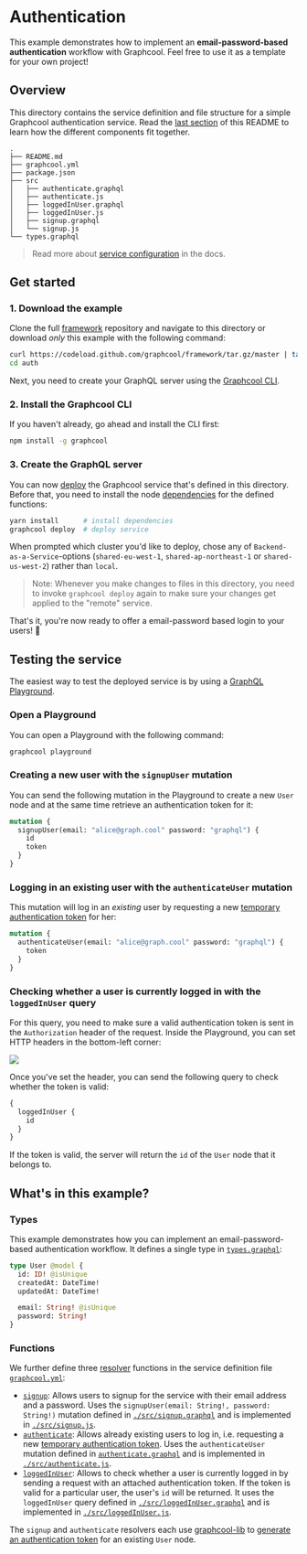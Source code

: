 # Authentication

This example demonstrates how to implement an **email-password-based authentication** workflow with Graphcool. Feel free to use it as a template for your own project!

## Overview

This directory contains the service definition and file structure for a simple Graphcool authentication service. Read the [last section](#whats-in-this-example) of this README to learn how the different components fit together.

```
.
├── README.md
├── graphcool.yml
├── package.json
├── src
│   ├── authenticate.graphql
│   ├── authenticate.js
│   ├── loggedInUser.graphql
│   ├── loggedInUser.js
│   ├── signup.graphql
│   └── signup.js
└── types.graphql
```

> Read more about [service configuration](https://graph.cool/docs/reference/project-configuration/overview-opheidaix3) in the docs.

## Get started

### 1. Download the example

Clone the full [framework](https://github.com/graphcool/framework) repository and navigate to this directory or download _only_ this example with the following command:

```sh
curl https://codeload.github.com/graphcool/framework/tar.gz/master | tar -xz --strip=2 framework-master/examples/auth
cd auth
```

Next, you need to create your GraphQL server using the [Graphcool CLI](https://graph.cool/docs/reference/graphcool-cli/overview-zboghez5go).

### 2. Install the Graphcool CLI

If you haven't already, go ahead and install the CLI first:

```sh
npm install -g graphcool
```

### 3. Create the GraphQL server

You can now [deploy](https://graph.cool/docs/reference/graphcool-cli/commands-aiteerae6l#graphcool-deploy) the Graphcool service that's defined in this directory. Before that, you need to install the node [dependencies](package.json#L11) for the defined functions:

```sh
yarn install      # install dependencies
graphcool deploy  # deploy service
```

When prompted which cluster you'd like to deploy, chose any of `Backend-as-a-Service`-options (`shared-eu-west-1`, `shared-ap-northeast-1` or `shared-us-west-2`) rather than `local`.

> Note: Whenever you make changes to files in this directory, you need to invoke `graphcool deploy` again to make sure your changes get applied to the "remote" service.

That's it, you're now ready to offer a email-password based login to your users! 🎉


## Testing the service

The easiest way to test the deployed service is by using a [GraphQL Playground](https://github.com/graphcool/graphql-playground).

### Open a Playground

You can open a Playground with the following command:

```sh
graphcool playground
```

### Creating a new user with the `signupUser` mutation

You can send the following mutation in the Playground to create a new `User` node and at the same time retrieve an authentication token for it:

```graphql
mutation {
  signupUser(email: "alice@graph.cool" password: "graphql") {
    id
    token
  }
}
```

### Logging in an existing user with the `authenticateUser` mutation

This mutation will log in an _existing_ user by requesting a new [temporary authentication token](https://graph.cool/docs/reference/auth/authentication/authentication-tokens-eip7ahqu5o#temporary-authentication-tokens) for her:

```graphql
mutation {
  authenticateUser(email: "alice@graph.cool" password: "graphql") {
    token
  }
}
```

### Checking whether a user is currently logged in with the `loggedInUser` query

For this query, you need to make sure a valid authentication token is sent in the `Authorization` header of the request. Inside the Playground, you can set HTTP headers in the bottom-left corner:

![](https://imgur.com/kfvBcW1.png)

Once you've set the header, you can send the following query to check whether the token is valid:

```graphql
{
  loggedInUser {
    id
  }
}
```

If the token is valid, the server will return the `id` of the `User` node that it belongs to.


## What's in this example?

### Types

This example demonstrates how you can implement an email-password-based authentication workflow. It defines a single type in [`types.graphql`](./types.graphql):

```graphql
type User @model {
  id: ID! @isUnique
  createdAt: DateTime!
  updatedAt: DateTime!

  email: String! @isUnique
  password: String!
}
```

### Functions

We further define three [resolver](https://graph.cool/docs/reference/functions/resolvers-su6wu3yoo2) functions in the service definition file [`graphcool.yml`](./graphcool.yml):

- [`signup`](./graphcool.yml#L5): Allows users to signup for the service with their email address and a password. Uses the `signupUser(email: String!, password: String!)` mutation defined in [`./src/signup.graphql`](./src/signup.graphql) and is implemented in [`./src/signup.js`](./src/signup.js).
- [`authenticate`](./graphcool.yml#L12): Allows already existing users to log in, i.e. requesting a new [temporary authentication token](https://graph.cool/docs/reference/auth/authentication/authentication-tokens-eip7ahqu5o#temporary-authentication-tokens). Uses the `authenticateUser` mutation defined in [`authenticate.graphql`](./authenticate.graphql)  and is implemented in [`./src/authenticate.js`](./src/authenticate.js).
- [`loggedInUser`](./graphcool.yml#L19): Allows to check whether a user is currently logged in by sending a request with an attached authentication token. If the token is valid for a particular user, the user's `id` will be returned. It uses the `loggedInUser` query defined in [`./src/loggedInUser.graphql`](./src/loggedInUser.graphql) and is implemented in [`./src/loggedInUser.js`](./src/loggedInUser.js).

The `signup` and `authenticate` resolvers each use [graphcool-lib](https://github.com/graphcool/graphcool-lib) to [generate an authentication token](https://github.com/graphcool/graphcool-lib/blob/master/src/index.ts#L37) for an existing `User` node.
